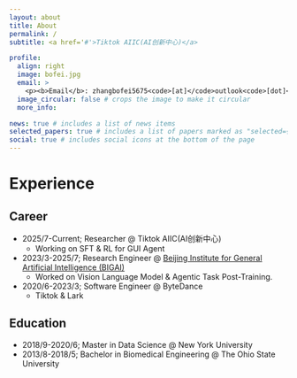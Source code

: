 ```yaml
---
layout: about
title: About
permalink: /
subtitle: <a href='#'>Tiktok AIIC(AI创新中心)</a>

profile:
  align: right
  image: bofei.jpg
  email: >
    <p><b>Email</b>: zhangbofei5675<code>[at]</code>outlook<code>[dot]</code>com</p>
  image_circular: false # crops the image to make it circular
  more_info:

news: true # includes a list of news items
selected_papers: true # includes a list of papers marked as "selected={true}"
social: true # includes social icons at the bottom of the page
---
```


# Experience

## Career

- 2025/7-Current; Researcher @ Tiktok AIIC(AI创新中心)
  - Working on SFT & RL for GUI Agent
- 2023/3-2025/7; Research Engineer @ [Beijing Institute for General Artificial Intelligence (BIGAI)](https://www.bigai.ai)
  - Worked on Vision Language Model & Agentic Task Post-Training.
- 2020/6-2023/3; Software Engineer @ ByteDance
  - Tiktok & Lark

## Education

- 2018/9-2020/6; Master in Data Science @ New York University
- 2013/8-2018/5; Bachelor in Biomedical Engineering @ The Ohio State University
